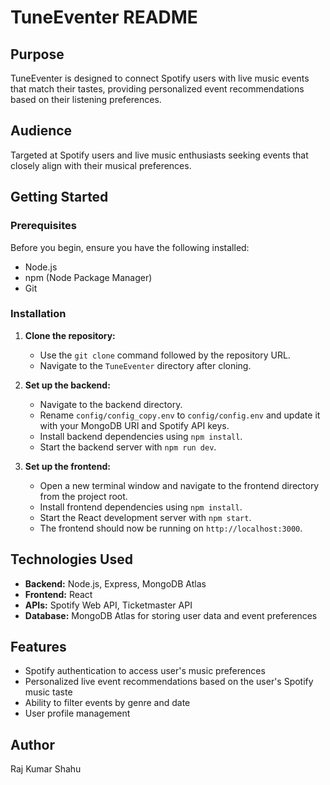 # TuneEventer README

## Purpose

TuneEventer is designed to connect Spotify users with live music events that match their tastes, providing personalized event recommendations based on their listening preferences.

## Audience

Targeted at Spotify users and live music enthusiasts seeking events that closely align with their musical preferences.

## Getting Started

### Prerequisites

Before you begin, ensure you have the following installed:

- Node.js
- npm (Node Package Manager)
- Git

### Installation

1. **Clone the repository:**

   - Use the `git clone` command followed by the repository URL.
   - Navigate to the `TuneEventer` directory after cloning.

2. **Set up the backend:**

   - Navigate to the backend directory.
   - Rename `config/config_copy.env` to `config/config.env` and update it with your MongoDB URI and Spotify API keys.
   - Install backend dependencies using `npm install`.
   - Start the backend server with `npm run dev`.

3. **Set up the frontend:**

   - Open a new terminal window and navigate to the frontend directory from the project root.
   - Install frontend dependencies using `npm install`.
   - Start the React development server with `npm start`.
   - The frontend should now be running on `http://localhost:3000`.

## Technologies Used

- **Backend:** Node.js, Express, MongoDB Atlas
- **Frontend:** React
- **APIs:** Spotify Web API, Ticketmaster API
- **Database:** MongoDB Atlas for storing user data and event preferences

## Features

- Spotify authentication to access user's music preferences
- Personalized live event recommendations based on the user's Spotify music taste
- Ability to filter events by genre and date
- User profile management

## Author

Raj Kumar Shahu
